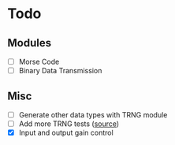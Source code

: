 # Todo

## Modules

- [ ] Morse Code
- [ ] Binary Data Transmission

## Misc

- [ ] Generate other data types with TRNG module
- [ ] Add more TRNG tests ([source](https://www.random.org/analysis/Analysis2005.pdf))
- [x] Input and output gain control
